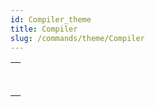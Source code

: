 ```yaml
---
id: Compiler_theme
title: Compiler
slug: /commands/theme/Compiler
---
```


|                                                                                                     |
| --------------------------------------------------------------------------------------------------- |
| [<!-- INCLUDE #_command_.Compile project.Syntax -->](../../commands-legacy/compile-project.md)<br/> |
| [<!-- INCLUDE #_command_.IDLE.Syntax -->](../../commands-legacy/idle.md)<br/>                       |

